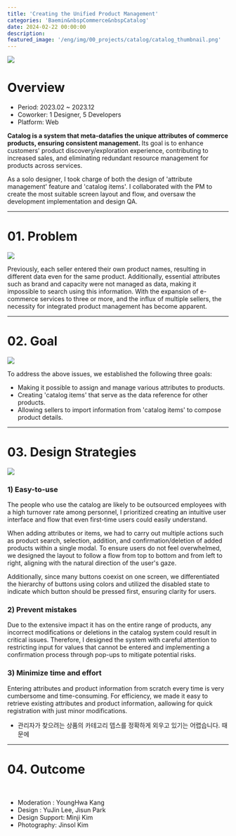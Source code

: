 ```yaml
---
title: 'Creating the Unified Product Management'
categories: 'Baemin&nbspCommerce&nbspCatalog'
date: 2024-02-22 00:00:00
description: 
featured_image: '/eng/img/00_projects/catalog/catalog_thumbnail.png'
---
```

![](/eng/img/00_projects/catalog/catalog_thumbnail.png)

# Overview

* Period: 2023.02 ~ 2023.12
* Coworker: 1 Designer, 5 Developers
* Platform: Web
 
<b>Catalog is a system that meta-datafies the unique attributes of commerce products, ensuring consistent management. </b> Its goal is to enhance customers' product discovery/exploration experience, contributing to increased sales, and eliminating redundant resource management for products across services.

As a solo designer, I took charge of both the design of 'attribute management' feature and 'catalog items'. I collaborated with the PM to create the most suitable screen layout and flow, and oversaw the development implementation and design QA.

<hr>

# 01. Problem

![](/eng/img/00_projects/catalog/catalog_problem.png)

Previously, each seller entered their own product names, resulting in different data even for the same product. Additionally, essential attributes such as brand and capacity were not managed as data, making it impossible to search using this information. With the expansion of e-commerce services to three or more, and the influx of multiple sellers, the necessity for integrated product management has become apparent.

<hr>

# 02. Goal

![](/eng/img/00_projects/catalog/catalog_goal.png)

To address the above issues, we established the following three goals:

* Making it possible to assign and manage various attributes to products.
* Creating 'catalog items' that serve as the data reference for other products.
* Allowing sellers to import information from 'catalog items' to compose product details.

<hr>

# 03. Design Strategies

![](/eng/img/00_projects/catalog/catalog_strategy.png)

### 1) Easy-to-use

The people who use the catalog are likely to be outsourced employees with a high turnover rate among personnel, I prioritized creating an intuitive user interface and flow that even first-time users could easily understand.

When adding attributes or items, we had to carry out multiple actions such as product search, selection, addition, and confirmation/deletion of added products within a single modal. To ensure users do not feel overwhelmed, we designed the layout to follow a flow from top to bottom and from left to right, aligning with the natural direction of the user's gaze.

Additionally, since many buttons coexist on one screen, we differentiated the hierarchy of buttons using colors and utilized the disabled state to indicate which button should be pressed first, ensuring clarity for users.

### 2) Prevent mistakes

Due to the extensive impact it has on the entire range of products, any incorrect modifications or deletions in the catalog system could result in critical issues. Therefore, I designed the system with careful attention to restricting input for values that cannot be entered and implementing a confirmation process through pop-ups to mitigate potential risks.

### 3) Minimize time and effort

Entering attributes and product information from scratch every time is very cumbersome and time-consuming. For efficiency, we made it easy to retrieve existing attributes and product information, aallowing for quick registration with just minor modifications.

* 관리자가 찾으려는 상품의 카테고리 뎁스를 정확하게 외우고 있기는 어렵습니다. 때문에 

<hr>

# 04. Outcome


<br>

* Moderation : YoungHwa Kang
* Design : YuJin Lee, Jisun Park
* Design Support: Minji Kim
* Photography: Jinsol Kim

